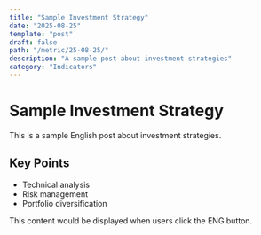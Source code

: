 ```yaml
---
title: "Sample Investment Strategy"
date: "2025-08-25"
template: "post"
draft: false
path: "/metric/25-08-25/"
description: "A sample post about investment strategies"
category: "Indicators"
---
```


# Sample Investment Strategy

This is a sample English post about investment strategies.

## Key Points

- Technical analysis
- Risk management
- Portfolio diversification

This content would be displayed when users click the ENG button.
